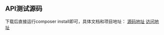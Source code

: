 ## API测试源码
下载后直接运行composer install即可，具体文档和项目地址：
[源码地址](https://github.com/FlyLand/yii2-apidoc)
[访问地址](http://api.storecardhome.cn/)